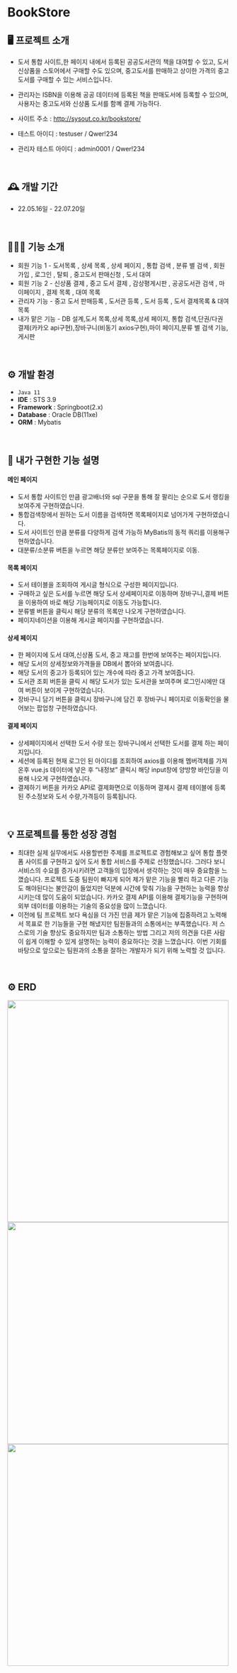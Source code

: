 # BookStore 

## 🖥️ 프로젝트 소개
- 도서 통합 사이트,한 페이지 내에서 등록된 공공도서관의 책을 대여할 수 있고, 도서 신상품을 스토어에서 구매할 수도 있으며, 중고도서를 판매하고 상이한 가격의 중고도서를 구매할 수 있는 서비스입니다.

- 관리자는 ISBN을 이용해 공공 데이터에 등록된 책을 판매도서에 등록할 수 있으며, 사용자는 중고도서와 신상품 도서를 함꼐 결제 가능하다.<br>

- 사이트 주소 : http://sysout.co.kr/bookstore/ 
- 테스트 아이디 : testuser / Qwer!234
- 관리자 테스트 아이디 : admin0001 / Qwer!234

<br>

## 🕰️ 개발 기간
* 22.05.16일 - 22.07.20일
<br>

## 🧑‍🤝‍🧑 기능 소개
 - 회원 기능 1 - 도서목록 , 상세 목록 , 상세 페이지 , 통합 검색 , 분류 별 검색 , 회원가입 , 로그인 , 탈퇴 , 중고도서 판매신청 , 도서 대여
 - 회원 기능 2 - 신상품 결제 , 중고 도서 결제 , 감상평게시판 , 공공도서관 검색 , 마이페이지 , 결제 목록 , 대여 목록
 - 관리자 기능 - 중고 도서 판매등록 , 도서관 등록 , 도서 등록 , 도서 결제목록 & 대여목록
 - 내가 맡은 기능 - DB 설계,도서 목록,상세 목록,상세 페이지, 통합 검색,단권/다권 결제(카카오 api구현),장바구니(비동기 axios구현),마이 페이지,분류 별 검색 기능, 게시판
 <br>


## ⚙️ 개발 환경
- `Java 11`
- **IDE** : STS 3.9
- **Framework** : Springboot(2.x)
- **Database** : Oracle DB(11xe)
- **ORM** : Mybatis
<br>


## 📌 내가 구현한 기능 설명
#### 메인 페이지 
- 도서 통합 사이트인 만큼 광고배너와 sql 구문을 통해 잘 팔리는 순으로 도서 랭킹을 보여주게 구현하였습니다.
- 통합검색창에서 원하는 도서 이름을 검색하면 목록페이지로 넘어가게 구현하였습니다.
- 도서 사이트인 만큼 분류를 다양하게 검색 가능하 MyBatis의 동적 쿼리를 이용해구현하였습니다.
- 대분류/소분류 버튼을 누르면 해당 분류만 보여주는 목록페이지로 이동.
#### 목록 페이지
- 도서 테이블을 조회하여 게시글 형식으로 구성한 페이지입니다.
- 구매하고 싶은 도서를 누르면 해당 도서 상세페이지로 이동하며 장바구니,결제 버튼을 이용하여 바로 해당 기능페이지로 이동도 가능합니다.
- 분류별 버튼을 클릭시 해당 분류의 목록만 나오게 구현하였습니다.
- 페이지네이션을 이용해 게시글 페이지를 구현하였습니다.
#### 상세 페이지 
- 한 페이지에 도서 대여,신상품 도서, 중고 재고를 한번에 보여주는 페이지입니다.
- 해당 도서의 상세정보와가격들을 DB에서 뽑아와 보여줍니다.
- 해당 도서의 중고가 등록되어 있는 개수에 따라 중고 가격 보여줍니다.
- 도서관 조회 버튼을 클릭 시 해당 도서가 있는 도서관을 보여주며 로그인시에만 대여 버튼이 보이게 구현하였습니다.
- 장바구니 담기 버튼을 클릭시 장바구니에 담긴 후 장바구니 페이지로 이동확인을 물어보는 팝업창 구현하였습니다. 

#### 결제 페이지
- 상세페이지에서 선택한 도서 수량 또는 장바구니에서 선택한 도서를 결제 하는 페이지입니다.
- 세션에 등록된 현재 로그인 된 아이디를 조회하여 axios를 이용해 멤버객체를 가져 온후 vue.js 데이터에 넣은 후 “내정보” 클릭시 해당 input창에 양방향 바인딩을 이용해 나오게 구현하였습니다.
- 결제하기 버튼을 카카오 API로 결제화면으로 이동하며 결제시 결제 테이블에 등록된 주소정보와 도서 수량,가격등이 등록됩니다.
<br>

## 💡 프로젝트를 통한 성장 경험
- 최대한 실제 실무에서도 사용할번한 주제를 프로젝트로 경험해보고 싶어 통합 플랫폼 사이트를 구현하고 싶어 도서 통합 서비스를 주제로 선정했습니다. 그러다 보니 서비스의 수요를 증가시키려면 고객들의 입장에서 생각하는 것이 매우 중요함을 느꼈습니다. 프로젝트 도중 팀원이 빠지게 되어 제가 맡은 기능을 빨리 하고 다른 기능도 해야된다는 불안감이 들었지만 덕분에 시간에 맞춰 기능을 구현하는 능력을 향상 시키는데 많이 도움이 되었습니다. 카카오 결제 API를 이용해 결제기능을 구현하며 외부 데이터를 이용하는 기술의 중요성을 많이 느꼈습니다.
- 이전에 팀 프로젝트 보다 욕심을 더 가진 만큼 제가 맡은 기능에 집중하려고 노력해서  목표로 한 기능들을 구현 해냈지만 팀원들과의 소통에서는 부족했습니다. 저 스스로의 기술 향상도 중요하지만 팀과 소통하는 방법 그리고 저의 의견을 다른 사람이 쉽게 이해할 수 있게 설명하는 능력이 중요하다는 것을 느꼈습니다. 이번 기회를 바탕으로 앞으로는 팀원과의 소통을 잘하는 개발자가 되기 위해 노력할 것 입니다.
<br>

## ⚙️ ERD 

<img src="https://github.com/gkstjr/bookstore/assets/99389922/0068e505-4be4-4f71-8e74-39d52fe0f163" width="500" height="500"/>
<img src="https://github.com/gkstjr/bookstore/assets/99389922/97703b72-43c0-4129-b0a4-951f43426ab1" width="500" height="500"/>
<br>
<img src="https://github.com/gkstjr/bookstore/assets/99389922/9c4de980-d7dd-4f82-884e-43b418668957" width="500" height="500"/>

